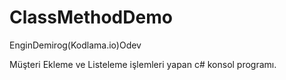 # ClassMethodDemo
EnginDemirog(Kodlama.io)Odev

Müşteri Ekleme ve Listeleme işlemleri yapan c# konsol programı.
